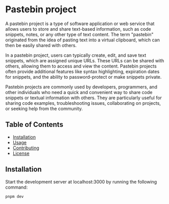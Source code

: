 # Pastebin project

A pastebin project is a type of software application or web service that allows users to store and share text-based information, such as code snippets, notes, or any other type of text content. The term "pastebin" originated from the idea of pasting text into a virtual clipboard, which can then be easily shared with others.

In a pastebin project, users can typically create, edit, and save text snippets, which are assigned unique URLs. These URLs can be shared with others, allowing them to access and view the content. Pastebin projects often provide additional features like syntax highlighting, expiration dates for snippets, and the ability to password-protect or make snippets private.

Pastebin projects are commonly used by developers, programmers, and other individuals who need a quick and convenient way to share code snippets or textual information with others. They are particularly useful for sharing code examples, troubleshooting issues, collaborating on projects, or seeking help from the community.

## Table of Contents

- [Installation](#installation)
- [Usage](#usage)
- [Contributing](#contributing)
- [License](#license)

## Installation

Start the development server at localhost:3000 by running the following command:
```bash
pnpm dev
```